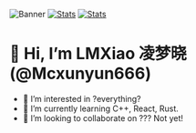 ![Banner](https://i.328888.xyz/2023/04/18/izbovF.png)
<a href="https://github.com/Mcxunyun666"><img alt="Stats" src="https://github-readme-stats.vercel.app/api?username=Mcxunyun666&show_icons=true&line_height=28&show_icons=true&count_private=true&hide_border=true&title_color=fb83a5&icon_color=fb83a5"></a>
<a href="https://github.com/Mcxunyun666"><img alt="Stats" src="https://github-readme-stats.vercel.app/api/top-langs/?username=Mcxunyun666&show_icons=true&layout=compact&theme=vue&hide_border=true&langs_count=10&title_color=fb83a5&hide=c,objective-c,makefile,assembly,roff,perl"></a>

# 👋 Hi, I’m LMXiao 凌梦晓(@Mcxunyun666)
- 👀 I’m interested in ?everything?
- 🌱 I’m currently learning C++, React, Rust.
- 💞️ I’m looking to collaborate on ??? Not yet!

<!---
Mcxunyun666/Mcxunyun666 is a ✨ special ✨ repository because its `README.md` (this file) appears on your GitHub profile.
You can click the Preview link to take a look at your changes.
--->
